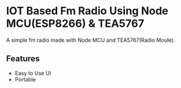 
# IOT Based Fm Radio Using Node MCU(ESP8266) & TEA5767

A simple fm radio made with Node MCU and TEA5767(Radio Moule).



## Features

- Easy to Use UI
- Portable

